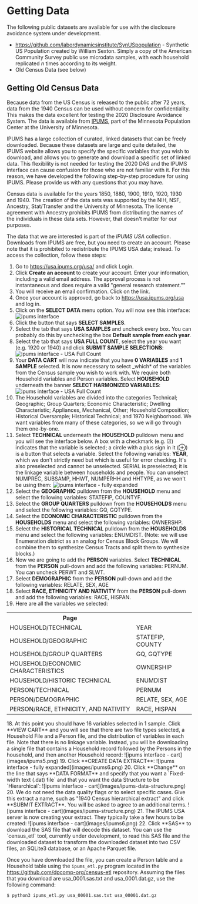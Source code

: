 # Getting Data

The following public datasets are available for use with the disclosure avoidance system under development.

* <https://github.com/labordynamicsinstitute/SynUSpopulation> - Synthetic US Population created by William Sexton. Simply a copy of the American Community Survey public use microdata samples, with each household replicated _n_ times according to its weight. 
* Old Census Data (see below)

## Getting Old Census Data

Because data from the US Census is released to the public after 72
years, data from the 1940 Census can be used without concern for
confidentiality. This makes the data excellent for testing the 2020
Disclosure Avoidance System.  The data is available from
[IPUMS](https://ipums.org), part of the Minnesota Population Center at
the University of Minnesota. 

IPUMS has a large collection of curated, linked datasets that can be
freely downloaded. Because these datasets are large and quite
detailed, the IPUMS website allows you to specify the specific
variables that you wish to download, and allows you to generate and download a specific set of linked data. This flexibility is not needed for
testing the 2020 DAS and the IPUMS interface can cause confusion for
those who are not familiar with it. For this reason, we have developed
the following step-by-step procedure for using IPUMS. Please provide
us with any questions that you may have. 

Census data is available for the years 1850, 1880, 1900, 1910, 1920, 1930 and 1940. The creation of the data sets was supported by the NIH, NSF, Ancestry, Stat/Transfer and the University of Minnesota. The license agreement with Ancestry prohibits IPUMS from distributing the names of the individuals in these data sets. However, that doesn't matter for our purposes.

The data that we are interested is part of the *IPUMS USA* collection. Downloads from IPUMS are free, but you need to create an account. Please note that it is prohibited to redistribute the IPUMS USA data; instead.
To access the collection, follow these steps:

1. Go to <https://usa.ipums.org/usa/> and click Login.
2. Click __Create an account__ to create your account. Enter your information, including a valid email address. The approval process is not instantaneous and does require a valid "general research statement.""
3. You will receive an email confirmation. Click on the link.
4. Once your account is approved, go back to <https://usa.ipums.org/usa> and  log in.
5. Click on the **SELECT DATA** menu option. You will now see this interface:
![ipums interface](images/ipums1.png)
6. Click the button that says **SELECT SAMPLES**. 
7. Select the tab that says **USA SAMPLES** and uncheck every box. You can probably do this by unchecking the box **Default sample from each year**.
8. Select the tab that says **USA FULL COUNT**, select the year you want (e.g. 1920 or 1940) and click **SUBMIT SAMPLE SELECTIONS**:
![ipums interface - USA Full Count](images/ipums2.png)
8. Your **DATA CART** will now indicate that you have **0 VARIABLES** and **1 SAMPLE** selected. It is now necessary to select _which* of the variables from the Census sample you wish to work with. We require both Household variables and Person variables. Select **HOUSEHOLD** underneath the banner **SELECT HARMONIZED VARIABLES**:
![ipums interface - USA Full Count](images/ipums3.png)
9. The Household variables are divided into the categories Technical; Geographic; Group Quarters; Economic Characteristic; Dwelling Characteristic; Appliances, Mechanical, Other; Household Composition; Historical Oversample; Historical Technical; and 1970 Neighborhood. We want variables from many of these categories, so we will go through them one-by-one.  
10. Select **TECHNICAL** underneath the **HOUSEHOLD** pulldown menu and you will see the interface below.  A box with a checkmark (e.g. ☑) indicates that the variable is selected; a circle with a plus sign in it (⊕) is a button that selects a variable. Select the following variables: **YEAR**, which we don't strictly need but which is useful for error checking. It's also preselected and cannot be unselected. SERIAL is preselected; it is the linkage variable between households and people. You can unselect NUMPREC, SUBSAMP, HHWT, NUMPERHH and HHTYPE, as we won't be using them:
![ipums interface - fully expanded](images/ipums4.png)
10. Select the **GEOGRAPHIC** pulldown from the **HOUSEHOLD** menu and select the following variables: STATEFIP, COUNTYF. 
11. Select the **GROUP QUARTERS** pulldown from the **HOUSEHOLDS** menu and select the following variables: GQ, GQTYPE.
12. Select the **ECONOMIC CHARACTERISTIC** pulldown from the **HOUSEHOLDS** menu and select the following variables: OWNERSHP.
14. Select the **HISTORICAL TECHNICAL** pulldown from the **HOUSEHOLDS** menu and select the following variables: ENUMDIST. (Note: we will use Enumeration district as an analog for Census Block Groups. We will combine them to synthesize Census Tracts and split them to synthesize blocks.)
15. Now we are going to add the **PERSON** variables. Select **TECHNICAL** from the **PERSON** pull-down and add the following variables: PERNUM. You can uncheck PERWT and SLWT.
16. Select **DEMOGRAPHIC** from the **PERSON** pull-down and add the following variables: RELATE, SEX, AGE
17. Select **RACE, ETHNICITY AND NATIVITY** from the **PERSON** pull-down and add the following variables: RACE, HISPAN.
18. Here are all the variables we selected:
<table>
<tr><th>Page</th><th><Variables></th></tr>
<tr><td>HOUSEHOLD/TECHNICAL</td><td>YEAR</td>
<tr><td>HOUSEHOLD/GEOGRAPHIC</td><td>STATEFIP, COUNTY</td>
<tr><td>HOUSEHOLD/GROUP QUARTERS</td><td>GQ, GQTYPE</td>
<tr><td>HOUSEHOLD/ECONOMIC CHARACTERISTICS</td><td>OWNERSHIP</td>
<tr><td>HOUSEHOLD/HISTORIC TECHNICAL</td><td>ENUMDIST</td>
<tr><td>PERSON/TECHNICAL</td><td>PERNUM</td></tr>
<tr><td>PERSON/DEMOGRAPHIC</td><td>RELATE, SEX, AGE</td></tr>
<tr><td>PERSON/RACE, ETHNICITY, AND NATIVITY</td><td>RACE, HISPAN</td></tr>
</table>
18. At this point you should have 16 variables selected in 1 sample. Click **VIEW CART** and you will see that there are two file types selected, a Household File and a Person file, and the distribution of variables in each file. Note that there is no linkage variable. Instead, you will be downloading a single file that contains a Household record followed by the Persons in the household, and then another Household record:
![ipums interface - cart](images/ipums5.png)
19. Click **CREATE DATA EXTRACT**:
![ipums interface - fully expanded](images/ipums6.png)
20. Click **Change** on the line that says **DATA FORMAT** and specify that you want a `Fixed-width text (.dat) file` and that you want the data Structure to be `Hierarchical`:
![ipums interface - cart](images/ipums-data-structure.png)
20. We do not need the data quality flags or to select specific cases. Give this extract a name, such as "1940 Census hierarchical extract" and click **SUBMIT EXTRACT**. You will be asked to agree to an additional terms.
![ipums interface - cart](images/ipums-structure.png)
21. The IPUMS USA server is now creating your extract. They typically take a few hours to be created:
![ipums interface - cart](images/ipums6.png)
22. Click **SAS** to download the SAS file that will decode this dataset. You can use the `census_etl` tool, currently under development, to read this SAS file and the downloaded dataset to transform the downloaded dataset into two CSV files, an SQLite3 database, or an Apache Parquet file.

Once you have downloaded the file, you can create a Person table and a Household table using the `ipums_etl.py` program located in the https://github.com/dpcomp-org/census-etl repository. Assuming the files that you download are usa_0001.sas.txt and usa_0001.dat.gz, use the following command:

    $ python3 ipums_etl.py usa_00001.sas.txt usa_00001.dat.gz
    
